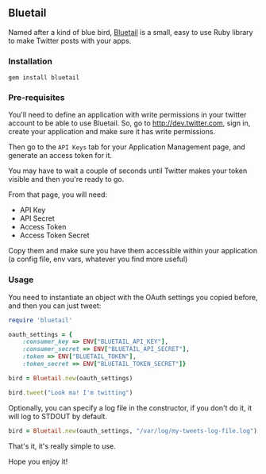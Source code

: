 ## Bluetail

Named after a kind of blue bird, [Bluetail](https://rubygems.org/gems/bluetail) is a small, easy to use Ruby library to make Twitter posts with your apps.

### Installation

```
gem install bluetail
```

### Pre-requisites

You'll need to define an application with write permissions in your twitter account to be able to use Bluetail. So, go to http://dev.twitter.com, sign in, create your application and make sure it has write permissions.

Then go to the `API Keys` tab for your Application Management page, and generate an access token for it.

You may have to wait a couple of seconds until Twitter makes your token visible and then you're ready to go.

From that page, you will need:

* API Key
* API Secret
* Access Token
* Access Token Secret

Copy them and make sure you have them accessible within your application (a config file, env vars, whatever you find more useful)

### Usage

You need to instantiate an object with the OAuth settings you copied before, and then you can just tweet:

```Ruby
require 'bluetail'

oauth_settings = {
    :consumer_key => ENV["BLUETAIL_API_KEY"],
    :consumer_secret => ENV["BLUETAIL_API_SECRET"],
    :token => ENV["BLUETAIL_TOKEN"],
    :token_secret => ENV["BLUETAIL_TOKEN_SECRET"]}

bird = Bluetail.new(oauth_settings)

bird.tweet("Look ma! I'm twitting")
```

Optionally, you can specify a log file in the constructor, if you don't do it, it will log to STDOUT by default.

```Ruby
bird = Bluetail.new(oauth_settings, "/var/log/my-tweets-log-file.log")
```

That's it, it's really simple to use.

Hope you enjoy it!
